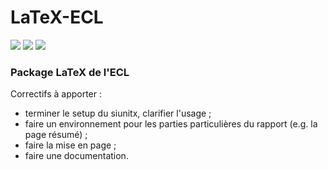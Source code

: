# LaTeX-ECL
[![](https://img.shields.io/badge/donate-paypal-46AFE0.svg)](https://www.paypal.me/bastienlaville)
![](https://img.shields.io/github/license/XeBasTeX/LaTeX-ECL.svg)
[![](https://img.shields.io/github/package-json/v/XeBasTeX/LaTeX-ECL.svg)](https://img.shields.io/github/package-json/v/XeBasTeX/LaTeX-ECL.svg)

### Package LaTeX de l'ECL

Correctifs à apporter :
- terminer le setup du siunitx, clarifier l'usage ;
- faire un environnement pour les parties particulières du rapport (e.g. la page résumé) ;
- faire la mise en page ;
- faire une documentation.
